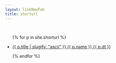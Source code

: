 ```yaml
---
layout: linkNewTab
title: shorturl
---
```


<br>

<ul>
  {% for p in site.shorturl %}
    <li>
      <p><a href="https://aa.jwint.net/{{ p.title | slugify: "ascii" }}">{{ p.title | slugify: "ascii" }} {{ p.name }} {{ p.dt }}</a></p>
    </li>
  {% endfor %}
</ul>
